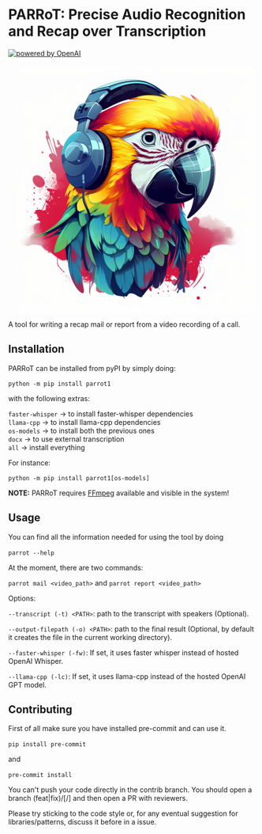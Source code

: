 # PARRoT: Precise Audio Recognition and Recap over Transcription

[![powered by OpenAI](https://img.shields.io/badge/%7F-powered_by_OpenAI-grey.svg?logo=OpenAI)](https://shields.io/)<br>

<img src="https://github.com/gerlaxrex/parrot/blob/dbf60ce0d294d31afcebd811c5d89239623fa9d7/assets/images/parrot-logo.png?raw=true" width="500" height="500" />

A tool for writing a recap mail or report from a video recording of a call.

## Installation

PARRoT can be installed from pyPI by simply doing:

```shell
python -m pip install parrot1
```

with the following extras:

`faster-whisper` -> to install faster-whisper dependencies</br>
`llama-cpp` -> to install llama-cpp dependencies</br>
`os-models` -> to install both the previous ones</br>
`docx` -> to use external transcription</br>
`all` -> install everything</br>

For instance:
```shell
python -m pip install parrot1[os-models]
```

**NOTE:** PARRoT requires [FFmpeg](https://ffmpeg.org/) available and visible in the system! 

## Usage

You can find all the information needed for using the tool by doing 

`parrot --help`

At the moment, there are two commands:

`parrot mail <video_path>`
and
`parrot report <video_path>`

Options:

`--transcript (-t) <PATH>`: path to the transcript with speakers (Optional).

`--output-filepath (-o) <PATH>`: path to the final result (Optional, by default it creates the file in the current working directory).

`--faster-whisper (-fw)`: If set, it uses faster whisper instead of hosted OpenAI Whisper.

`--llama-cpp (-lc)`: If set, it uses llama-cpp instead of the hosted OpenAI GPT model.

## Contributing

First of all make sure you have installed pre-commit and can use it.

`pip install pre-commit`

and

`pre-commit install`

You can't push your code directly in the contrib branch. You should open a branch (feat|fix)/<major-feature>[/<sub-feature>] and then open a PR with reviewers.

Please try sticking to the code style or, for any eventual suggestion for libraries/patterns, discuss it before in a issue.
